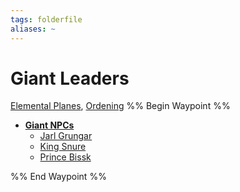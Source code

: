 ```yaml
---
tags: folderfile
aliases: ~
---
```


# Giant Leaders

[Elemental Planes](..\..\..\..\..\Notes%20on%20the%20Multiverse\Inner\Elemental%20Planes\Elemental%20Planes.md), [Ordening](..\..\..\..\..\Notes%20on%20the%20Multiverse\Inner\Elemental%20Planes\Ordening.md)
%% Begin Waypoint %%

* **[Giant NPCs](Giant%20NPCs.md)**
  * [Jarl Grungar](Jarl%20Grungar.md)
  * [King Snure](King%20Snure.md)
  * [Prince Bissk](Prince%20Bissk.md)

%% End Waypoint %%
